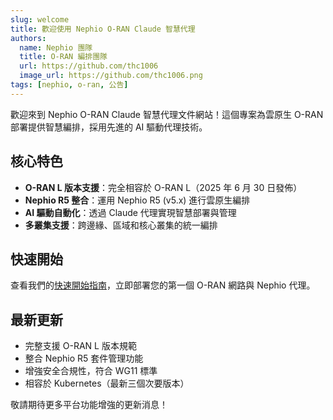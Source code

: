 ```yaml
---
slug: welcome
title: 歡迎使用 Nephio O-RAN Claude 智慧代理
authors: 
  name: Nephio 團隊
  title: O-RAN 編排團隊
  url: https://github.com/thc1006
  image_url: https://github.com/thc1006.png
tags: [nephio, o-ran, 公告]
---
```


歡迎來到 Nephio O-RAN Claude 智慧代理文件網站！這個專案為雲原生 O-RAN 部署提供智慧編排，採用先進的 AI 驅動代理技術。

## 核心特色

- **O-RAN L 版本支援**：完全相容於 O-RAN L（2025 年 6 月 30 日發佈）
- **Nephio R5 整合**：運用 Nephio R5 (v5.x) 進行雲原生編排
- **AI 驅動自動化**：透過 Claude 代理實現智慧部署與管理
- **多叢集支援**：跨邊緣、區域和核心叢集的統一編排

## 快速開始

查看我們的[快速開始指南](/docs/guides/quickstart)，立即部署您的第一個 O-RAN 網路與 Nephio 代理。

## 最新更新

- 完整支援 O-RAN L 版本規範
- 整合 Nephio R5 套件管理功能
- 增強安全合規性，符合 WG11 標準
- 相容於 Kubernetes（最新三個次要版本）

敬請期待更多平台功能增強的更新消息！